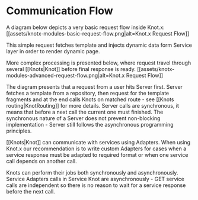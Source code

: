 # Communication Flow

A diagram below depicts a very basic request flow inside Knot.x:
[[assets/knotx-modules-basic-request-flow.png|alt=Knot.x Request Flow]]

This simple request fetches template and injects dynamic data form Service layer in order to render dynamic page.

More complex processing is presented below, where request travel through several [[Knots|Knot]] before final response is ready.
[[assets/knotx-modules-advanced-request-flow.png|alt=Knot.x Request Flow]]
 
The diagram presents that a request from a user hits Server first. Server fetches a template from a 
repository, then request for the template fragments and at the end calls Knots on matched route - 
see [[Knots routing|KnotRouting]] for more details. Server calls are synchronous, it means that before a 
next call the current one must finished. The synchronous nature of a Server does not prevent non-blocking 
implementation - Server still follows the asynchronous programming principles.

[[Knots|Knot]] can communicate with services using Adapters. When using Knot.x our recommendation is to write
 custom Adapters for cases when a service response must be adapted to required format or when one service call depends on another call. 

Knots can perform their jobs both synchronously and asynchronously. Service Adapters calls in Service Knot 
are asynchronously - GET service calls are independent so there is no reason to wait for a service response 
before the next call.
